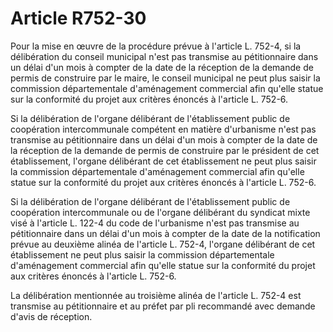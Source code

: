 # Article R752-30

Pour la mise en œuvre de la procédure prévue à l'article L. 752-4, si la délibération du conseil municipal n'est pas transmise au pétitionnaire dans un délai d'un mois à compter de la date de la réception de la demande de permis de construire par le maire, le conseil municipal ne peut plus saisir la commission départementale d'aménagement commercial afin qu'elle statue sur la conformité du projet aux critères énoncés à l'article L. 752-6.

Si la délibération de l'organe délibérant de l'établissement public de coopération intercommunale compétent en matière d'urbanisme n'est pas transmise au pétitionnaire dans un délai d'un mois à compter de la date de la réception de la demande de permis de construire par le président de cet établissement, l'organe délibérant de cet établissement ne peut plus saisir la commission départementale d'aménagement commercial afin qu'elle statue sur la conformité du projet aux critères énoncés à l'article L. 752-6.

Si la délibération de l'organe délibérant de l'établissement public de coopération intercommunale ou de l'organe délibérant du syndicat mixte visé à l'article L. 122-4 du code de l'urbanisme n'est pas transmise au pétitionnaire dans un délai d'un mois à compter de la date de la notification prévue au deuxième alinéa de l'article L. 752-4, l'organe délibérant de cet établissement ne peut plus saisir la commission départementale d'aménagement commercial afin qu'elle statue sur la conformité du projet aux critères énoncés à l'article L. 752-6.

La délibération mentionnée au troisième alinéa de l'article L. 752-4 est transmise au pétitionnaire et au préfet par pli recommandé avec demande d'avis de réception.
